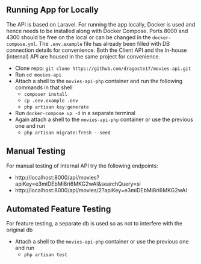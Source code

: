 ## Running App for Locally

The API is based on Laravel.
For running the app locally, Docker is used and hence needs to be installed along with Docker Compose.
Ports 8000 and 4300 should be free on the local or can be changed in the `docker-compose.yml`.
The `.env.example` file has already been filled with DB connection details for convenience.
Both the Client API and the In-house (internal) API are housed in the same project for convenience.

-   Clone repo: `git clone https://github.com/dragoste17/movies-api.git`
-   Run `cd movies-api`
-   Attach a shell to the `movies-api-php` container and run the following commands in that shell
    -   `composer install`
    -   `cp .env.example .env`
    -   `php artisan key:generate`
-   Run `docker-compose up -d` in a separate terminal
-   Again attach a shell to the `movies-api-php` container or use the previous one and run
    -   `php artisan migrate:fresh --seed`

## Manual Testing

For manual testing of Internal API try the following endpoints:

-   http://localhost:8000/api/movies?apiKey=e3miDEbMi8ri6MKG2wAI&searchQuery=si
-   http://localhost:8000/api/movies/2?apiKey=e3miDEbMi8ri6MKG2wAI

## Automated Feature Testing

For feature testing, a separate db is used so as not to interfere with the original db

-   Attach a shell to the `movies-api-php` container or use the previous one and run
    -   `php artisan test`
